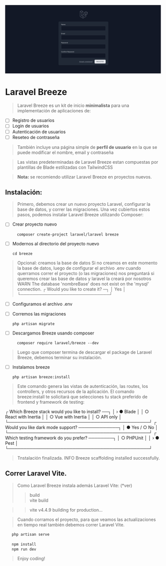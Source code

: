 <img src="imagenes/breeze-register.png">

# Laravel Breeze

> Laravel Breeze es un kit de inicio **minimalista** para una implementación de aplicaciones de:

- [ ] Registro de usuarios  
- [ ] Login de usuarios  
- [ ] Autenticación de usuarios  
- [ ] Reseteo de contraseña  

> También incluye una página simple de **perfil de usuario** en la que se puede modificar el nombre, email y contraseña

> Las vistas predeterminadas de Laravel Breeze estan compuestas por plantillas de Blade estilizadas con TailwindCSS 

> **Nota:** se recomiendo utilizar Laravel Breeze en proyectos nuevos.

## Instalación: 

> Primero, debemos crear un nuevo proyecto Laravel, configurar la base de datos, y correr las migraciones. 
> Una vez cubiertos estos pasos, podemos instalar Laravel Breeze utilizando Composer:

- [ ] Crear proyecto nuevo

        composer create-project laravel/laravel breeze 

- [ ] Modernos al directorio del proyecto nuevo

      cd breeze 

> Opcional: creamos la base de datos 
> Si no creamos en este momento la base de datos, luego de configurar el archivo .env
> cuando querramos correr el proyecto (o las migraciones) nos preguntará si queremos crear las base de datos 
> y laravel la creará por nosotros
>    WARN  The database 'nombreBase' does not exist on the 'mysql' connection.
>  ┌ Would you like to create it? ─┐
   │ Yes                           │
   └─────────────────────────────┘


- [ ] Configuramos el archivo .env
  
- [ ] Corremos las migraciones    

      php artisan migrate


- [ ] Descargamos Breeze usando composer

        composer require laravel/breeze --dev  

> Luego que composer termina de descargar el package de Laravel Breeze, debemos terminar su instalación.

- [ ]  Instalamos breeze

       php artisan breeze:install    

> Este comando genera las vistas de autenticación, las routes, los controllers, y otros recursos de la aplicación.
> El comando breeze:install te solicitará que selecciones tu stack preferido de frontend y framework de testing:

┌ Which Breeze stack would you like to install? ──┐
│ › ● Blade                                       │
│   ○ React with Inertia                          │
│   ○ Vue with Inertia                            │
│   ○ API only                                    │
└──────────────────────────────────────────────┘
┌ Would you like dark mode support? ─────────────┐
│ ● Yes / ○ No                                    │
└──────────────────────────────────────────────┘
┌ Which testing framework do you prefer? ────────┐
│   ○ PHPUnit                                     │
│ › ● Pest                                        │
└──────────────────────────────────────────────┘

> Tnstalación finalizada. 
> INFO  Breeze scaffolding installed successfully.

## Correr Laravel Vite. 

> Como Laravel Breeze instala además Laravel Vite: (*ver)  
>> build  
>> vite build  

>> vite v4.4.9 building for production...  

> Cuando corramos el proyecto, para que veamos las actualizaciones en tiempo real también debemos correr Laravel Vite.

       php artisan serve  

       npm install 
       npm run dev 


> Enjoy coding! 

